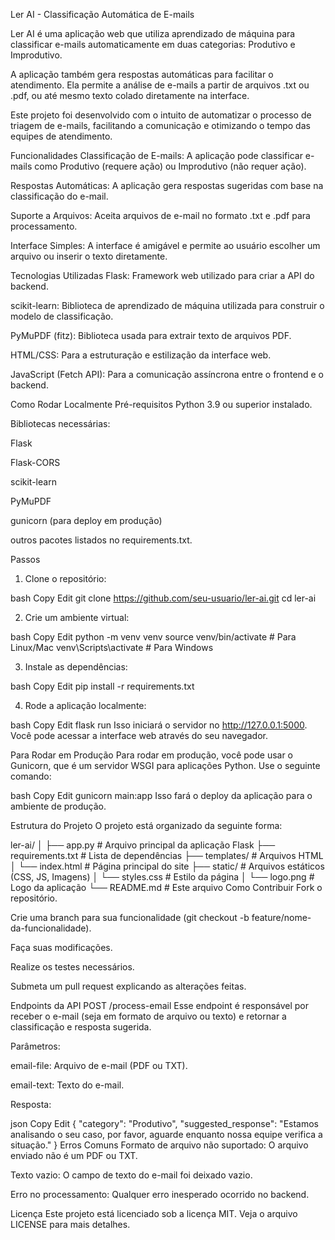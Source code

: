 Ler AI - Classificação Automática de E-mails

Ler AI é uma aplicação web que utiliza aprendizado de máquina para classificar e-mails automaticamente em duas categorias: Produtivo e Improdutivo. 

A aplicação também gera respostas automáticas para facilitar o atendimento. Ela permite a análise de e-mails a partir de arquivos .txt ou .pdf, ou até mesmo texto colado diretamente na interface.

Este projeto foi desenvolvido com o intuito de automatizar o processo de triagem de e-mails, facilitando a comunicação e otimizando o tempo das equipes de atendimento.

Funcionalidades
Classificação de E-mails: A aplicação pode classificar e-mails como Produtivo (requere ação) ou Improdutivo (não requer ação).

Respostas Automáticas: A aplicação gera respostas sugeridas com base na classificação do e-mail.

Suporte a Arquivos: Aceita arquivos de e-mail no formato .txt e .pdf para processamento.

Interface Simples: A interface é amigável e permite ao usuário escolher um arquivo ou inserir o texto diretamente.

Tecnologias Utilizadas
Flask: Framework web utilizado para criar a API do backend.

scikit-learn: Biblioteca de aprendizado de máquina utilizada para construir o modelo de classificação.

PyMuPDF (fitz): Biblioteca usada para extrair texto de arquivos PDF.

HTML/CSS: Para a estruturação e estilização da interface web.

JavaScript (Fetch API): Para a comunicação assíncrona entre o frontend e o backend.

Como Rodar Localmente
Pré-requisitos
Python 3.9 ou superior instalado.

Bibliotecas necessárias:

Flask

Flask-CORS

scikit-learn

PyMuPDF

gunicorn (para deploy em produção)

outros pacotes listados no requirements.txt.

Passos
1) Clone o repositório:

bash
Copy
Edit
git clone https://github.com/seu-usuario/ler-ai.git
cd ler-ai

2) Crie um ambiente virtual:

bash
Copy
Edit
python -m venv venv
source venv/bin/activate  # Para Linux/Mac
venv\Scripts\activate  # Para Windows

3) Instale as dependências:

bash
Copy
Edit
pip install -r requirements.txt

4) Rode a aplicação localmente:

bash
Copy
Edit
flask run
Isso iniciará o servidor no http://127.0.0.1:5000. Você pode acessar a interface web através do seu navegador.

Para Rodar em Produção
Para rodar em produção, você pode usar o Gunicorn, que é um servidor WSGI para aplicações Python. Use o seguinte comando:

bash
Copy
Edit
gunicorn main:app
Isso fará o deploy da aplicação para o ambiente de produção.

Estrutura do Projeto
O projeto está organizado da seguinte forma:

ler-ai/
│
├── app.py              # Arquivo principal da aplicação Flask
├── requirements.txt    # Lista de dependências
├── templates/          # Arquivos HTML
│   └── index.html      # Página principal do site
├── static/             # Arquivos estáticos (CSS, JS, Imagens)
│   └── styles.css      # Estilo da página
│   └── logo.png        # Logo da aplicação
└── README.md           # Este arquivo
Como Contribuir
Fork o repositório.

Crie uma branch para sua funcionalidade (git checkout -b feature/nome-da-funcionalidade).

Faça suas modificações.

Realize os testes necessários.

Submeta um pull request explicando as alterações feitas.

Endpoints da API
POST /process-email
Esse endpoint é responsável por receber o e-mail (seja em formato de arquivo ou texto) e retornar a classificação e resposta sugerida.

Parâmetros:

email-file: Arquivo de e-mail (PDF ou TXT).

email-text: Texto do e-mail.

Resposta:

json
Copy
Edit
{
  "category": "Produtivo",
  "suggested_response": "Estamos analisando o seu caso, por favor, aguarde enquanto nossa equipe verifica a situação."
}
Erros Comuns
Formato de arquivo não suportado: O arquivo enviado não é um PDF ou TXT.

Texto vazio: O campo de texto do e-mail foi deixado vazio.

Erro no processamento: Qualquer erro inesperado ocorrido no backend.

Licença
Este projeto está licenciado sob a licença MIT. Veja o arquivo LICENSE para mais detalhes.

